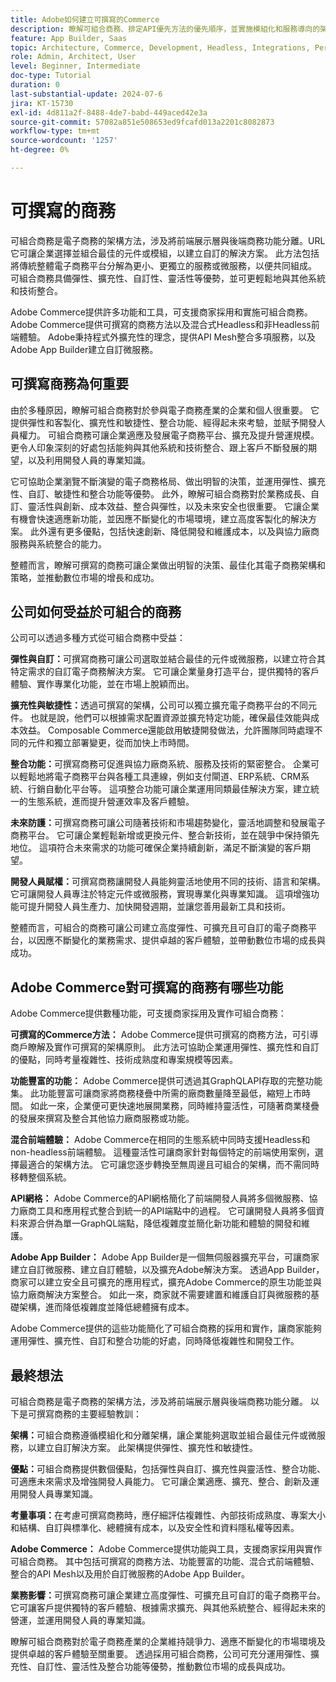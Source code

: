 ```yaml
---
title: Adobe如何建立可撰寫的Commerce
description: 瞭解可組合商務、排定API優先方法的優先順序，並實施模組化和服務導向的架構。
feature: App Builder, Saas
topic: Architecture, Commerce, Development, Headless, Integrations, Performance, Personalization
role: Admin, Architect, User
level: Beginner, Intermediate
doc-type: Tutorial
duration: 0
last-substantial-update: 2024-07-6
jira: KT-15730
exl-id: 4d811a2f-8488-4de7-babd-449aced42e3a
source-git-commit: 57082a851e508653ed9fcafd013a2201c8082873
workflow-type: tm+mt
source-wordcount: '1257'
ht-degree: 0%

---
```


# 可撰寫的商務

可組合商務是電子商務的架構方法，涉及將前端展示層與後端商務功能分離。&#x200B;URL 它可讓企業選擇並組合最佳的元件或模組，以建立自訂的解決方案。 此方法包括將傳統整體電子商務平台分解為更小、更獨立的服務或微服務，以便共同組成。 可組合商務具備彈性、擴充性、自訂性、靈活性等優勢，並可更輕鬆地與其他系統和技術整合。

Adobe Commerce提供許多功能和工具，可支援商家採用和實施可組合商務。 Adobe Commerce提供可撰寫的商務方法以及混合式Headless和非Headless前端體驗。 Adobe秉持程式外擴充性的理念，提供API Mesh整合多項服務，以及Adobe App Builder建立自訂微服務。

## 可撰寫商務為何重要

由於多種原因，瞭解可組合商務對於參與電子商務產業的企業和個人很重要。 它提供彈性和客製化、擴充性和敏捷性、整合功能、經得起未來考驗，並賦予開發人員權力。 可組合商務可讓企業適應及發展電子商務平台、擴充及提升營運規模。 更令人印象深刻的好處包括能夠與其他系統和技術整合、跟上客戶不斷發展的期望，以及利用開發人員的專業知識。

它可協助企業瀏覽不斷演變的電子商務格局、做出明智的決策，並運用彈性、擴充性、自訂、敏捷性和整合功能等優勢。 此外，瞭解可組合商務對於業務成長、自訂、靈活性與創新、成本效益、整合與彈性，以及未來安全也很重要。 它讓企業有機會快速適應新功能，並因應不斷變化的市場環境，建立高度客製化的解決方案。 此外還有更多優點，包括快速創新、降低開發和維護成本，以及與協力廠商服務與系統整合的能力。

整體而言，瞭解可撰寫的商務可讓企業做出明智的決策、最佳化其電子商務架構和策略，並推動數位市場的增長和成功。

## 公司如何受益於可組合的商務

公司可以透過多種方式從可組合商務中受益：

**彈性與自訂：**&#x200B;可撰寫商務可讓公司選取並結合最佳的元件或微服務，以建立符合其特定需求的自訂電子商務解決方案。 它可讓企業量身打造平台，提供獨特的客戶體驗、實作專業化功能，並在市場上脫穎而出。

**擴充性與敏捷性：**&#x200B;透過可撰寫的架構，公司可以獨立擴充電子商務平台的不同元件。 也就是說，他們可以根據需求配置資源並擴充特定功能，確保最佳效能與成本效益。 Composable Commerce還能啟用敏捷開發做法，允許團隊同時處理不同的元件和獨立部署變更，從而加快上市時間。

**整合功能：**&#x200B;可撰寫商務可促進與協力廠商系統、服務及技術的緊密整合。 企業可以輕鬆地將電子商務平台與各種工具連線，例如支付閘道、ERP系統、CRM系統、行銷自動化平台等。 這項整合功能可讓企業運用同類最佳解決方案，建立統一的生態系統，進而提升營運效率及客戶體驗。

**未來防護：**&#x200B;可撰寫商務可讓公司隨著技術和市場趨勢變化，靈活地調整和發展電子商務平台。 它可讓企業輕鬆新增或更換元件、整合新技術，並在競爭中保持領先地位。 這項符合未來需求的功能可確保企業持續創新，滿足不斷演變的客戶期望。

**開發人員賦權：**&#x200B;可撰寫商務讓開發人員能夠靈活地使用不同的技術、語言和架構。 它可讓開發人員專注於特定元件或微服務，實現專業化與專業知識。 這項增強功能可提升開發人員生產力、加快開發週期，並讓您善用最新工具和技術。

整體而言，可組合的商務可讓公司建立高度彈性、可擴充且可自訂的電子商務平台，以因應不斷變化的業務需求、提供卓越的客戶體驗，並帶動數位市場的成長與成功。

## Adobe Commerce對可撰寫的商務有哪些功能

Adobe Commerce提供數種功能，可支援商家採用及實作可組合商務：

**可撰寫的Commerce方法：** Adobe Commerce提供可撰寫的商務方法，可引導商戶瞭解及實作可撰寫的架構原則。 此方法可協助企業運用彈性、擴充性和自訂的優點，同時考量複雜性、技術成熟度和專案規模等因素。

**功能豐富的功能：** Adobe Commerce提供可透過其GraphQLAPI存取的完整功能集。 此功能豐富可讓商家將商務棧疊中所需的廠商數量降至最低，縮短上市時間。 如此一來，企業便可更快速地展開業務，同時維持靈活性，可隨著商業棧疊的發展來撰寫及整合其他協力廠商服務或功能。

**混合前端體驗：** Adobe Commerce在相同的生態系統中同時支援Headless和non-headless前端體驗。 這種靈活性可讓商家針對每個特定的前端使用案例，選擇最適合的架構方法。 它可讓您逐步轉換至無周邊且可組合的架構，而不需同時移轉整個系統。

**API網格：** Adobe Commerce的API網格簡化了前端開發人員將多個微服務、協力廠商工具和應用程式整合到統一的API端點中的過程。 它可讓開發人員將多個資料來源合併為單一GraphQL端點，降低複雜度並簡化新功能和體驗的開發和維護。

**Adobe App Builder：** Adobe App Builder是一個無伺服器擴充平台，可讓商家建立自訂微服務、建立自訂體驗，以及擴充Adobe解決方案。 透過App Builder，商家可以建立安全且可擴充的應用程式，擴充Adobe Commerce的原生功能並與協力廠商解決方案整合。 如此一來，商家就不需要建置和維護自訂與微服務的基礎架構，進而降低複雜度並降低總體擁有成本。

Adobe Commerce提供的這些功能簡化了可組合商務的採用和實作，讓商家能夠運用彈性、擴充性、自訂和整合功能的好處，同時降低複雜性和開發工作。

## 最終想法

可組合商務是電子商務的架構方法，涉及將前端展示層與後端商務功能分離。 以下是可撰寫商務的主要經驗教訓：

**架構：**&#x200B;可組合商務遵循模組化和分離架構，讓企業能夠選取並組合最佳元件或微服務，以建立自訂解決方案。 此架構提供彈性、擴充性和敏捷性。

**優點：**&#x200B;可組合商務提供數個優點，包括彈性與自訂、擴充性與靈活性、整合功能、可適應未來需求及增強開發人員能力。 它可讓企業適應、擴充、整合、創新及運用開發人員專業知識。

**考量事項：**&#x200B;在考慮可撰寫商務時，應仔細評估複雜性、內部技術成熟度、專案大小和結構、自訂與標準化、總體擁有成本，以及安全性和資料隱私權等因素。

**Adobe Commerce：** Adobe Commerce提供功能與工具，支援商家採用與實作可組合商務。 其中包括可撰寫的商務方法、功能豐富的功能、混合式前端體驗、整合的API Mesh以及用於自訂微服務的Adobe App Builder。

**業務影響：**&#x200B;可撰寫商務可讓企業建立高度彈性、可擴充且可自訂的電子商務平台。 它可讓客戶提供獨特的客戶體驗、根據需求擴充、與其他系統整合、經得起未來的營運，並運用開發人員的專業知識。

瞭解可組合商務對於電子商務產業的企業維持競爭力、適應不斷變化的市場環境及提供卓越的客戶體驗至關重要。 透過採用可組合商務，公司可充分運用彈性、擴充性、自訂性、靈活性及整合功能等優勢，推動數位市場的成長與成功。
